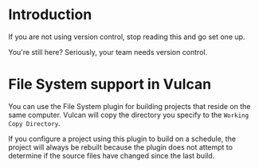 # Introduction #

If you are not using version control, stop reading this and go set one up.

You're still here?  Seriously, your team needs version control.

# File System support in Vulcan #

You can use the File System plugin for building projects that reside on the same computer.  Vulcan will copy the directory you specify to the `Working Copy Directory`.

If you configure a project using this plugin to build on a schedule, the project will always be rebuilt because the plugin does not attempt to determine if the source files have changed since the last build.